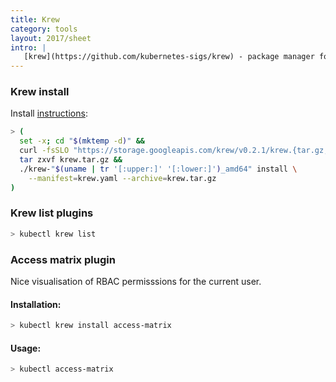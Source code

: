 ```yaml
---
title: Krew
category: tools
layout: 2017/sheet
intro: |
   [krew](https://github.com/kubernetes-sigs/krew) - package manager for kubectl plugins. 
---
```


### Krew install

Install [instructions](https://github.com/kubernetes-sigs/krew#installation):

```bash
> (
  set -x; cd "$(mktemp -d)" &&
  curl -fsSLO "https://storage.googleapis.com/krew/v0.2.1/krew.{tar.gz,yaml}" &&
  tar zxvf krew.tar.gz &&
  ./krew-"$(uname | tr '[:upper:]' '[:lower:]')_amd64" install \
    --manifest=krew.yaml --archive=krew.tar.gz
)
```

### Krew list plugins

```bash
> kubectl krew list
```

### Access matrix plugin

Nice visualisation of RBAC permisssions for the current user.

#### Installation:

```bash
> kubectl krew install access-matrix
```

#### Usage:

```bash
> kubectl access-matrix
```
